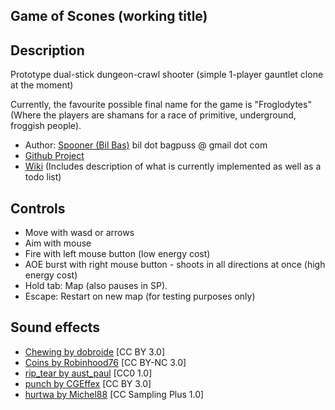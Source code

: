 Game of Scones (working title)
------------------------------

Description
-----------

Prototype dual-stick dungeon-crawl shooter (simple 1-player gauntlet clone at the moment)

Currently, the favourite possible final name for the game is "Froglodytes" (Where the players are shamans for a race of
primitive, underground, froggish people).


* Author: [Spooner (Bil Bas)](https://spooner.github.com) bil dot bagpuss @ gmail dot com
* [Github Project](https://github.com/Spooner/game_of_scones)
* [Wiki](https://github.com/Spooner/game_of_scones/wiki) (Includes description of what is currently implemented as well as a todo list)

Controls
--------

* Move with wasd or arrows
* Aim with mouse
* Fire with left mouse button (low energy cost)
* AOE burst with right mouse button - shoots in all directions at once (high energy cost)
* Hold tab: Map (also pauses in SP).
* Escape: Restart on new map (for testing purposes only)

Sound effects
-------------

* [Chewing by dobroide](http://www.freesound.org/people/dobroide/sounds/24971/) [CC BY 3.0]
* [Coins by Robinhood76](http://www.freesound.org/people/Robinhood76/sounds/51671/) [CC BY-NC 3.0]
* [rip_tear by aust_paul](http://www.freesound.org/people/aust_paul/sounds/30928/) [CC0 1.0]
* [punch by CGEffex](http://www.freesound.org/people/CGEffex/sounds/89769/) [CC BY 3.0]
* [hurtwa by Michel88](http://www.freesound.org/people/Michel88/sounds/76965/) [CC Sampling Plus 1.0]
